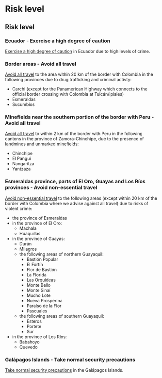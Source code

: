 # Risk level

## Risk level

### Ecuador - Exercise a high degree of caution

[Exercise a high degree of caution](#levels "Risk Levels") in Ecuador due to high levels of crime.

### Border areas - Avoid all travel

[Avoid all travel](#levels "Risk Levels") to the area within 20 km of the border with Colombia in the following provinces due to drug trafficking and criminal activty:

* Carchi (except for the Panamerican Highway which connects to the official border crossing with Colombia at Tulcán/Ipiales)
* Esmeraldas
* Sucumbíos

### Minefields near the southern portion of the border with Peru - Avoid all travel

[Avoid all travel](#levels "Risk Levels") to within 2 km of the border with Peru in the following cantons in the province of Zamora-Chinchipe, due to the presence of landmines and unmarked minefields:

* Chinchipe
* El Pangui
* Nangaritza
* Yantzaza

### Esmeraldas province, parts of El Oro, Guayas and Los Ríos provinces - Avoid non-essential travel

[Avoid non-essential travel](#levels "Risk Levels") to the following areas (except within 20 km of the border with Colombia where we advise against all travel) due to risks of violent crime:

* the province of Esmeraldas
* in the province of El Oro:
  + Machala
  + Huaquillas
* in the province of Guayas:
  + Durán
  + Milagros
  + the following areas of northern Guayaquil:
    - Bastión Popular
    - El Fortín
    - Flor de Bastión
    - La Florida
    - Las Orquídeas
    - Monte Bello
    - Monte Sinaí
    - Mucho Lote
    - Nueva Prosperina
    - Paraíso de la Flor
    - Pascuales
  + the following areas of southern Guayaquil:
    - Esteros
    - Portete
    - Sur
* in the province of Los Ríos:
  + Babahoyo
  + Quevedo

### Galápagos Islands - Take normal security precautions

[Take normal security precautions](#levels "Risk Levels") in the Galápagos Islands.